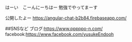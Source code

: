 はーい　こーんにーちはー
勉強でやってまーす

公開したよー
https://angular-chat-b2b84.firebaseapp.com/

##SNSなど
ブログ:https://www.pppppo-n.com/
facebook:https://www.facebook.com/yusukeEndooh
